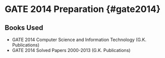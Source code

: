
GATE 2014 Preparation	{#gate2014}
=====================

<i class="icon-book"></i> **Books Used**
----------------------------------------

- GATE 2014 Computer Science and Information Technology (G.K. Publications)
- GATE 2014 Solved Papers 2000-2013 (G.K. Publications)
